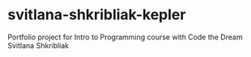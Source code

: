 # svitlana-shkribliak-kepler
Portfolio project for Intro to Programming course with Code the Dream
Svitlana Shkribliak
